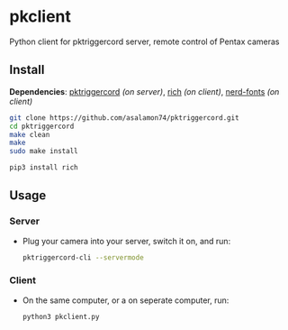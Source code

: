 # pkclient
Python client for pktriggercord server, remote control of Pentax cameras

## Install

**Dependencies**: [pktriggercord](https://github.com/asalamon74/pktriggercord) *(on server)*, [rich](https://github.com/Textualize/rich) *(on client)*, [nerd-fonts](https://github.com/ryanoasis/nerd-fonts) *(on client)*
``` bash
git clone https://github.com/asalamon74/pktriggercord.git
cd pktriggercord
make clean
make
sudo make install
```

``` bash
pip3 install rich
```

## Usage

### Server

- Plug your camera into your server, switch it on, and run:

  ``` bash
  pktriggercord-cli --servermode
  ```

### Client

- On the same computer, or a on seperate computer, run:

  ``` bash
  python3 pkclient.py
  ```
